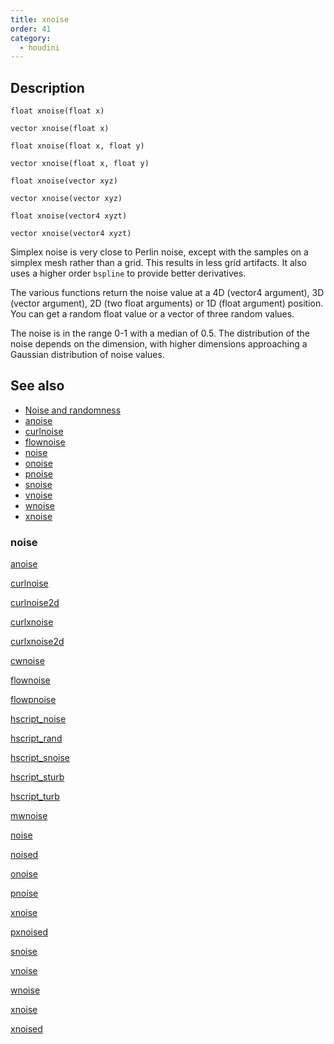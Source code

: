 ```yaml
---
title: xnoise
order: 41
category:
  - houdini
---
```


## Description

`float xnoise(float x)`

`vector xnoise(float x)`

`float xnoise(float x, float y)`

`vector xnoise(float x, float y)`

`float xnoise(vector xyz)`

`vector xnoise(vector xyz)`

`float xnoise(vector4 xyzt)`

`vector xnoise(vector4 xyzt)`

Simplex noise is very close to Perlin noise, except with the samples on a
simplex mesh rather than a grid. This results in less grid artifacts. It also
uses a higher order `bspline` to provide better derivatives.

The various functions return the noise value at a 4D (vector4 argument), 3D
(vector argument), 2D (two float arguments) or 1D (float argument) position.
You can get a random float value or a vector of three random values.

The noise is in the range 0-1 with a median of 0.5. The distribution of the
noise depends on the dimension, with higher dimensions approaching a Gaussian
distribution of noise values.

## See also

- [Noise and randomness](../random.html)
- [anoise](anoise.html)
- [curlnoise](curlnoise.html)
- [flownoise](flownoise.html)
- [noise](noise.html)
- [onoise](onoise.html)
- [pnoise](pnoise.html)
- [snoise](snoise.html)
- [vnoise](vnoise.html)
- [wnoise](wnoise.html)
- [xnoise](xnoise.html)

### noise

[anoise](anoise.html)

[curlnoise](curlnoise.html)

[curlnoise2d](curlnoise2d.html)

[curlxnoise](curlxnoise.html)

[curlxnoise2d](curlxnoise2d.html)

[cwnoise](cwnoise.html)

[flownoise](flownoise.html)

[flowpnoise](flowpnoise.html)

[hscript_noise](hscript_noise.html)

[hscript_rand](hscript_rand.html)

[hscript_snoise](hscript_snoise.html)

[hscript_sturb](hscript_sturb.html)

[hscript_turb](hscript_turb.html)

[mwnoise](mwnoise.html)

[noise](noise.html)

[noised](noised.html)

[onoise](onoise.html)

[pnoise](pnoise.html)

[xnoise](pxnoise.html)

[pxnoised](pxnoised.html)

[snoise](snoise.html)

[vnoise](vnoise.html)

[wnoise](wnoise.html)

[xnoise](xnoise.html)

[xnoised](xnoised.html)
